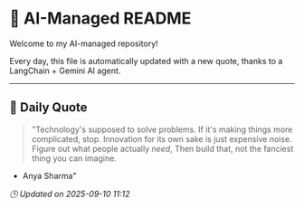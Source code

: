 # 🧠 AI-Managed README

Welcome to my AI-managed repository!

Every day, this file is automatically updated with a new quote, thanks to a LangChain + Gemini AI agent.

---

## 📅 Daily Quote

> "Technology's supposed to solve problems.
If it's making things more complicated, stop.
Innovation for its own sake is just expensive noise.
Figure out what people actually *need*,
Then build that, not the fanciest thing you can imagine.
- Anya Sharma"

*🕒 Updated on 2025-09-10 11:12*